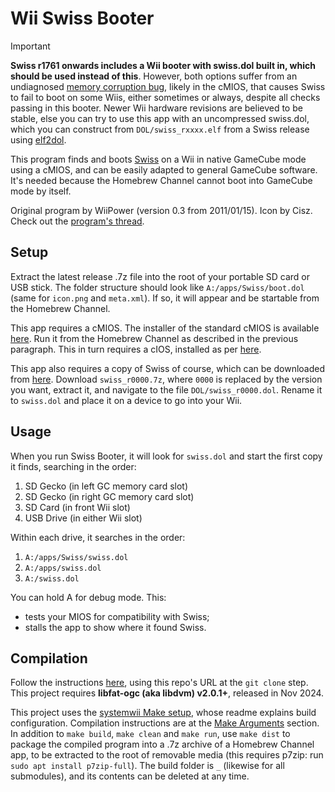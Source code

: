 # Wii Swiss Booter

> [!IMPORTANT]
> **Swiss r1761 onwards includes a Wii booter with swiss.dol built in, which should be used instead of this**. However, both options suffer from an undiagnosed [memory corruption bug](https://github.com/pyorot/wii-swiss-booter/issues/4), likely in the cMIOS, that causes Swiss to fail to boot on some Wiis, either sometimes or always, despite all checks passing in this booter. Newer Wii hardware revisions are believed to be stable, else you can try to use this app with an uncompressed swiss.dol, which you can construct from `DOL/swiss_rxxxx.elf` from a Swiss release using [elf2dol](https://wiibrew.org/wiki/ELF_to_DOL_Converter).

This program finds and boots [Swiss](https://github.com/emukidid/swiss-gc/) on a Wii in native GameCube mode using a cMIOS, and can be easily adapted to general GameCube software. It's needed because the Homebrew Channel cannot boot into GameCube mode by itself.

Original program by WiiPower (version 0.3 from 2011/01/15). Icon by Cisz. Check out the [program's thread](https://gbatemp.net/threads/wii-swiss-booter.277350/).

## Setup
Extract the latest release .7z file into the root of your portable SD card or USB stick. The folder structure should look like `A:/apps/Swiss/boot.dol` (same for `icon.png` and `meta.xml`). If so, it will appear and be startable from the Homebrew Channel.

This app requires a cMIOS. The installer of the standard cMIOS is available [here](https://www.mediafire.com/file/4utullykvbe2xlu/cMIOSWiiGator.7z/file). Run it from the Homebrew Channel as described in the previous paragraph. This in turn requires a cIOS, installed as per [here](https://wii.hacks.guide/cios).

This app also requires a copy of Swiss of course, which can be downloaded from [here](https://github.com/emukidid/swiss-gc/releases). Download `swiss_r0000.7z`, where `0000` is replaced by the version you want, extract it, and navigate to the file `DOL/swiss_r0000.dol`. Rename it to `swiss.dol` and place it on a device to go into your Wii.

## Usage
When you run Swiss Booter, it will look for `swiss.dol` and start the first copy it finds, searching in the order:
1. SD Gecko (in left GC memory card slot)
2. SD Gecko (in right GC memory card slot)
3. SD Card (in front Wii slot)
4. USB Drive (in either Wii slot)

Within each drive, it searches in the order:
1. `A:/apps/Swiss/swiss.dol`
2. `A:/apps/swiss.dol`
3. `A:/swiss.dol`

You can hold A for debug mode. This:
- tests your MIOS for compatibility with Swiss;
- stalls the app to show where it found Swiss.

## Compilation
Follow the instructions [here](https://github.com/systemwii/template#quick-start), using this repo's URL at the `git clone` step. This project requires **libfat-ogc (aka libdvm) v2.0.1+**, released in Nov 2024.

This project uses the [systemwii Make setup](https://github.com/systemwii/make), whose readme explains build configuration. Compilation instructions are at the [Make Arguments](https://github.com/systemwii/make#make-arguments) section. In addition to `make build`, `make clean` and `make run`, use `make dist` to package the compiled program into a .7z archive of a Homebrew Channel app, to be extracted to the root of removable media (this requires p7zip: run `sudo apt install p7zip-full`). The build folder is `_` (likewise for all submodules), and its contents can be deleted at any time.
